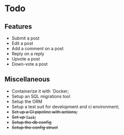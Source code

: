 # Todo

## Features

- Submit a post
- Edit a post
- Add a comment on a post
- Reply on a reply
- Upvote a post
- Down-vote a post

## Miscellaneous

- Containerize it with `Docker;
- Setup an SQL migrations tool
- Setup the ORM
- Setup a test suit for development and ci environment;
- ~~Set up a CI pipeline with actions;~~
- ~~Set up `Task`;~~
- ~~Setup the db config~~
- ~~Setup the config struct~~